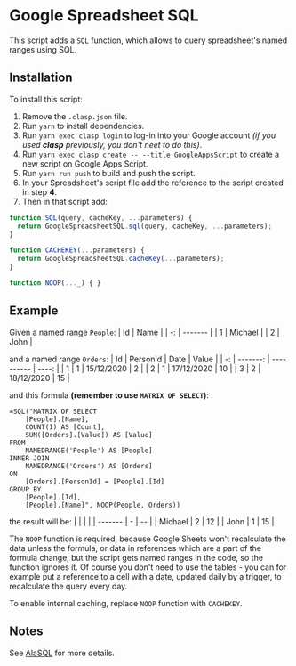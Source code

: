 # Google Spreadsheet SQL
This script adds a `SQL` function, which allows to query spreadsheet's named ranges using SQL.

## Installation
To install this script:
1. Remove the `.clasp.json` file.
2. Run `yarn` to install dependencies.
3. Run `yarn exec clasp login` to log-in into your Google account *(if you used **clasp** previously, you don't neet to do this)*.
4. Run `yarn exec clasp create -- --title GoogleAppsScript` to create a new script on Google Apps Script.
5. Run `yarn run push` to build and push the script.
6. In your Spreadsheet's script file add the reference to the script created in step **4**.
7. Then in that script add:
```js
function SQL(query, cacheKey, ...parameters) {
  return GoogleSpreadsheetSQL.sql(query, cacheKey, ...parameters);
}

function CACHEKEY(...parameters) {
  return GoogleSpreadsheetSQL.cacheKey(...parameters);
}

function NOOP(..._) { }
```

## Example
Given a named range `People`:
| Id | Name    |
| -: | ------- |
|  1 | Michael |
|  2 | John    |

and a named range `Orders`:
| Id | PersonId | Date       | Value |
| -: | -------: | ---------- | ----: |
|  1 |        1 | 15/12/2020 |     2 |
|  2 |        1 | 17/12/2020 |    10 |
|  3 |        2 | 18/12/2020 |    15 |

and this formula **(remember to use `MATRIX OF SELECT`)**:
```excel
=SQL("MATRIX OF SELECT
    [People].[Name],
    COUNT(1) AS [Count],
    SUM([Orders].[Value]) AS [Value]
FROM
    NAMEDRANGE('People') AS [People]
INNER JOIN
    NAMEDRANGE('Orders') AS [Orders]
ON
    [Orders].[PersonId] = [People].[Id]
GROUP BY
    [People].[Id],
    [People].[Name]", NOOP(People, Orders))
```

the result will be:
|         |   |    |
| ------- | - | -- |
| Michael | 2 | 12 |
| John    | 1 | 15 |

The `NOOP` function is required, because Google Sheets won't recalculate the data unless the formula, or data in references which are a part of the formula change, but the script gets named ranges in the code, so the function ignores it. Of course you don't need to use the tables - you can for example put a reference to a cell with a date, updated daily by a trigger, to recalculate the query every day.

To enable internal caching, replace `NOOP` function with `CACHEKEY`.

## Notes
See [AlaSQL](https://github.com/agershun/alasql) for more details.
